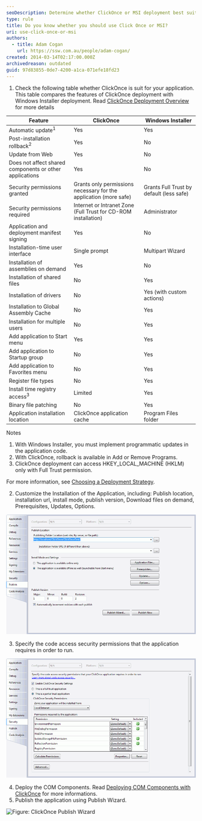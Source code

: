 ```yaml
---
seoDescription: Determine whether ClickOnce or MSI deployment best suits your application's needs by comparing features in this comprehensive table.
type: rule
title: Do you know whether you should use Click Once or MSI?
uri: use-click-once-or-msi
authors:
  - title: Adam Cogan
    url: https://ssw.com.au/people/adam-cogan/
created: 2014-03-14T02:17:00.000Z
archivedreason: outdated
guid: 97d83855-0de7-4200-a1ca-071efe18fd23
---
```


1. Check the following table whether ClickOnce is suit for your application.\
   This table compares the features of ClickOnce deployment with Windows Installer deployment. Read [ClickOnce Deployment Overview](https://learn.microsoft.com/en-us/visualstudio/deployment/clickonce-security-and-deployment?WT.mc_id=ES-MVP-33518) for more details

<!--endintro-->

| Feature                                                 | ClickOnce                                                         | Windows Installer                        |
| ------------------------------------------------------- | ----------------------------------------------------------------- | ---------------------------------------- |
| Automatic update<sup>1</sup>                            | Yes                                                               | Yes                                      |
| Post-installation rollback<sup>2</sup>                  | Yes                                                               | No                                       |
| Update from Web                                         | Yes                                                               | No                                       |
| Does not affect shared components or other applications | Yes                                                               | No                                       |
| Security permissions granted                            | Grants only permissions necessary for the application (more safe) | Grants Full Trust by default (less safe) |
| Security permissions required                           | Internet or Intranet Zone (Full Trust for CD-ROM installation)    | Administrator                            |
| Application and deployment manifest signing             | Yes                                                               | No                                       |
| Installation-time user interface                        | Single prompt                                                     | Multipart Wizard                         |
| Installation of assemblies on demand                    | Yes                                                               | No                                       |
| Installation of shared files                            | No                                                                | Yes                                      |
| Installation of drivers                                 | No                                                                | Yes (with custom actions)                |
| Installation to Global Assembly Cache                   | No                                                                | Yes                                      |
| Installation for multiple users                         | No                                                                | Yes                                      |
| Add application to Start menu                           | Yes                                                               | Yes                                      |
| Add application to Startup group                        | No                                                                | Yes                                      |
| Add application to Favorites menu                       | No                                                                | Yes                                      |
| Register file types                                     | No                                                                | Yes                                      |
| Install time registry access<sup>3</sup>                | Limited                                                           | Yes                                      |
| Binary file patching                                    | No                                                                | Yes                                      |
| Application installation location                       | ClickOnce application cache                                       | Program Files folder                     |

Notes

1. With Windows Installer, you must implement programmatic updates in the application code.
2. With ClickOnce, rollback is available in Add or Remove Programs.
3. ClickOnce deployment can access HKEY_LOCAL_MACHINE (HKLM) only with Full Trust permission.

For more information, see [Choosing a Deployment Strategy](https://learn.microsoft.com/en-us/visualstudio/deployment/choosing-a-clickonce-deployment-strategy?view=vs-2022&WT.mc_id=DP-MVP-33518).

2. Customize the Installation of the Application, including: Publish location, installation url, install mode, publish version, Download files on demand, Prerequisites, Updates, Options.

![Figure: Publish tab of the application properties](clickonce_publishtab.gif)

3. Specify the code access security permissions that the application requires in order to run.

![Figure: Security tab of the application properties](clickonce_securitytab.gif)

4. Deploy the COM Components. Read [Deploying COM Components with ClickOnce](https://learn.microsoft.com/en-us/visualstudio/deployment/deploying-com-components-with-clickonce?WT.mc_id=DP-MVP-33518) for more informations.
5. Publish the application using Publish Wizard.

![Figure: ClickOnce Publish Wizard](images/clickonce_publishwizard.gif)

